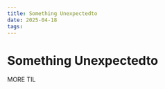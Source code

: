 ```yaml
---
title: Something Unexpectedto 
date: 2025-04-18
tags: 
---
```


# Something Unexpectedto 

MORE TIL
